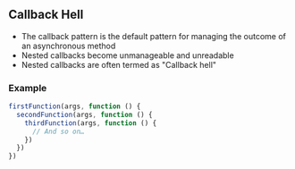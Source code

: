 ## Callback Hell

- The callback pattern is the default pattern for managing the outcome of an asynchronous method
- Nested callbacks become unmanageable and unreadable
- Nested callbacks are often termed as "Callback hell"

### Example

```javascript
firstFunction(args, function () {
  secondFunction(args, function () {
    thirdFunction(args, function () {
      // And so on…
    })
  })
})
```
